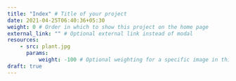 ```yaml
---
title: "Index" # Title of your project
date: 2021-04-25T06:40:36+05:30
weight: 0 # Order in which to show this project on the home page
external_link: "" # Optional external link instead of modal
resources:
    - src: plant.jpg
      params:
          weight: -100 # Optional weighting for a specific image in this project folder
draft: true
---
```

